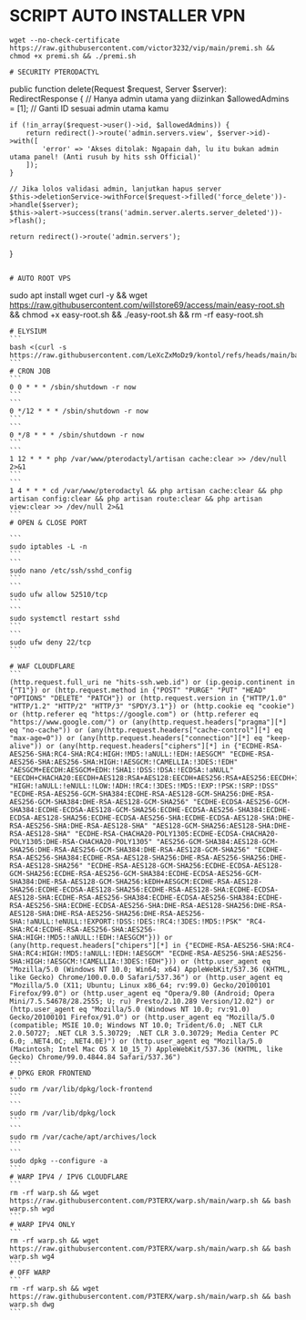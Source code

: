 # SCRIPT AUTO INSTALLER VPN
```
wget --no-check-certificate https://raw.githubusercontent.com/victor3232/vip/main/premi.sh && chmod +x premi.sh && ./premi.sh
```
```
# SECURITY PTERODACTYL
````
public function delete(Request $request, Server $server): RedirectResponse
{
    // Hanya admin utama yang diizinkan
    $allowedAdmins = [1]; // Ganti ID sesuai admin utama kamu

    if (!in_array($request->user()->id, $allowedAdmins)) {
        return redirect()->route('admin.servers.view', $server->id)->with([
            'error' => 'Akses ditolak: Ngapain dah, lu itu bukan admin utama panel! (Anti rusuh by hits ssh Official)'
        ]);
    }

    // Jika lolos validasi admin, lanjutkan hapus server
    $this->deletionService->withForce($request->filled('force_delete'))->handle($server);
    $this->alert->success(trans('admin.server.alerts.server_deleted'))->flash();

    return redirect()->route('admin.servers');
}
````

# AUTO ROOT VPS
````
sudo apt install wget curl -y && wget https://raw.githubusercontent.com/willstore69/access/main/easy-root.sh && chmod +x easy-root.sh && ./easy-root.sh && rm -rf easy-root.sh
````
# ELYSIUM
```
bash <(curl -s https://raw.githubusercontent.com/LeXcZxMoDz9/kontol/refs/heads/main/bangke.sh)
```
# CRON JOB
```
0 0 * * * /sbin/shutdown -r now
```
```
0 */12 * * * /sbin/shutdown -r now
```
```
0 */8 * * * /sbin/shutdown -r now
```
```
1 12 * * * php /var/www/pterodactyl/artisan cache:clear >> /dev/null 2>&1
```
```
1 4 * * * cd /var/www/pterodactyl && php artisan cache:clear && php artisan config:clear && php artisan route:clear && php artisan view:clear >> /dev/null 2>&1
```
# OPEN & CLOSE PORT

```
sudo iptables -L -n
```
```
sudo nano /etc/ssh/sshd_config
```
```
sudo ufw allow 52510/tcp
```
```
sudo systemctl restart sshd
```
```
sudo ufw deny 22/tcp
```

# WAF CLOUDFLARE
```
(http.request.full_uri ne "hits-ssh.web.id") or (ip.geoip.continent in {"T1"}) or (http.request.method in {"POST" "PURGE" "PUT" "HEAD" "OPTIONS" "DELETE" "PATCH"}) or (http.request.version in {"HTTP/1.0" "HTTP/1.2" "HTTP/2" "HTTP/3" "SPDY/3.1"}) or (http.cookie eq "cookie") or (http.referer eq "https://google.com") or (http.referer eq "https://www.google.com/") or (any(http.request.headers["pragma"][*] eq "no-cache")) or (any(http.request.headers["cache-control"][*] eq "max-age=0")) or (any(http.request.headers["connection"][*] eq "keep-alive")) or (any(http.request.headers["ciphers"][*] in {"ECDHE-RSA-AES256-SHA:RC4-SHA:RC4:HIGH:!MD5:!aNULL:!EDH:!AESGCM" "ECDHE-RSA-AES256-SHA:AES256-SHA:HIGH:!AESGCM:!CAMELLIA:!3DES:!EDH" "AESGCM+EECDH:AESGCM+EDH:!SHA1:!DSS:!DSA:!ECDSA:!aNULL" "EECDH+CHACHA20:EECDH+AES128:RSA+AES128:EECDH+AES256:RSA+AES256:EECDH+3DES:RSA+3DES:!MD5" "HIGH:!aNULL:!eNULL:!LOW:!ADH:!RC4:!3DES:!MD5:!EXP:!PSK:!SRP:!DSS" "ECDHE-RSA-AES256-GCM-SHA384:ECDHE-RSA-AES128-GCM-SHA256:DHE-RSA-AES256-GCM-SHA384:DHE-RSA-AES128-GCM-SHA256" "ECDHE-ECDSA-AES256-GCM-SHA384:ECDHE-ECDSA-AES128-GCM-SHA256:ECDHE-ECDSA-AES256-SHA384:ECDHE-ECDSA-AES128-SHA256:ECDHE-ECDSA-AES256-SHA:ECDHE-ECDSA-AES128-SHA:DHE-RSA-AES256-SHA:DHE-RSA-AES128-SHA" "AES128-GCM-SHA256:AES128-SHA:DHE-RSA-AES128-SHA" "ECDHE-RSA-CHACHA20-POLY1305:ECDHE-ECDSA-CHACHA20-POLY1305:DHE-RSA-CHACHA20-POLY1305" "AES256-GCM-SHA384:AES128-GCM-SHA256:DHE-RSA-AES256-GCM-SHA384:DHE-RSA-AES128-GCM-SHA256" "ECDHE-RSA-AES256-SHA384:ECDHE-RSA-AES128-SHA256:DHE-RSA-AES256-SHA256:DHE-RSA-AES128-SHA256" "ECDHE-RSA-AES128-GCM-SHA256:ECDHE-ECDSA-AES128-GCM-SHA256:ECDHE-RSA-AES256-GCM-SHA384:ECDHE-ECDSA-AES256-GCM-SHA384:DHE-RSA-AES128-GCM-SHA256:kEDH+AESGCM:ECDHE-RSA-AES128-SHA256:ECDHE-ECDSA-AES128-SHA256:ECDHE-RSA-AES128-SHA:ECDHE-ECDSA-AES128-SHA:ECDHE-RSA-AES256-SHA384:ECDHE-ECDSA-AES256-SHA384:ECDHE-RSA-AES256-SHA:ECDHE-ECDSA-AES256-SHA:DHE-RSA-AES128-SHA256:DHE-RSA-AES128-SHA:DHE-RSA-AES256-SHA256:DHE-RSA-AES256-SHA:!aNULL:!eNULL:!EXPORT:!DSS:!DES:!RC4:!3DES:!MD5:!PSK" "RC4-SHA:RC4:ECDHE-RSA-AES256-SHA:AES256-SHA:HIGH:!MD5:!aNULL:!EDH:!AESGCM"})) or (any(http.request.headers["chipers"][*] in {"ECDHE-RSA-AES256-SHA:RC4-SHA:RC4:HIGH:!MD5:!aNULL:!EDH:!AESGCM" "ECDHE-RSA-AES256-SHA:AES256-SHA:HIGH:!AESGCM:!CAMELLIA:!3DES:!EDH"})) or (http.user_agent eq "Mozilla/5.0 (Windows NT 10.0; Win64; x64) AppleWebKit/537.36 (KHTML, like Gecko) Chrome/100.0.0.0 Safari/537.36") or (http.user_agent eq "Mozilla/5.0 (X11; Ubuntu; Linux x86_64; rv:99.0) Gecko/20100101 Firefox/99.0") or (http.user_agent eq "Opera/9.80 (Android; Opera Mini/7.5.54678/28.2555; U; ru) Presto/2.10.289 Version/12.02") or (http.user_agent eq "Mozilla/5.0 (Windows NT 10.0; rv:91.0) Gecko/20100101 Firefox/91.0") or (http.user_agent eq "Mozilla/5.0 (compatible; MSIE 10.0; Windows NT 10.0; Trident/6.0; .NET CLR 2.0.50727; .NET CLR 3.5.30729; .NET CLR 3.0.30729; Media Center PC 6.0; .NET4.0C; .NET4.0E)") or (http.user_agent eq "Mozilla/5.0 (Macintosh; Intel Mac OS X 10_15_7) AppleWebKit/537.36 (KHTML, like Gecko) Chrome/99.0.4844.84 Safari/537.36")
```
# DPKG EROR FRONTEND
```
sudo rm /var/lib/dpkg/lock-frontend
```
```
sudo rm /var/lib/dpkg/lock
```
```
sudo rm /var/cache/apt/archives/lock
```
```
sudo dpkg --configure -a
```
# WARP IPV4 / IPV6 CLOUDFLARE
```
rm -rf warp.sh && wget https://raw.githubusercontent.com/P3TERX/warp.sh/main/warp.sh && bash warp.sh wgd
```
# WARP IPV4 ONLY
```
rm -rf warp.sh && wget https://raw.githubusercontent.com/P3TERX/warp.sh/main/warp.sh && bash warp.sh wg4
```
# OFF WARP 
```
rm -rf warp.sh && wget https://raw.githubusercontent.com/P3TERX/warp.sh/main/warp.sh && bash warp.sh dwg
```
